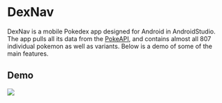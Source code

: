 # DexNav
DexNav is a mobile Pokedex app designed for Android in AndroidStudio. The app pulls all its data from the [PokeAPI](https://pokeapi.com/), and contains almost all 807 individual pokemon as well as variants. Below is a demo of some of the main features.

## Demo

![](DexNavDemo.gif)
